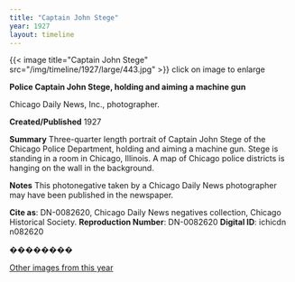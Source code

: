 ```yaml
---
title: "Captain John Stege"
year: 1927
layout: timeline
---
```


{{< image title="Captain John Stege" src="/img/timeline/1927/large/443.jpg" >}}
click on image to enlarge

__**Police Captain John Stege, holding and aiming a machine gun**__

Chicago Daily News, Inc., photographer.

**Created/Published**
1927

**Summary**
Three-quarter length portrait of Captain John Stege of the Chicago Police Department, holding and aiming a machine gun. Stege is standing in a room in Chicago, Illinois. A map of Chicago police districts is hanging on the wall in the background.

**Notes**
This photonegative taken by a Chicago Daily News photographer may have been published in the newspaper.

__Cite as__: DN-0082620, Chicago Daily News negatives collection, Chicago Historical Society.
__Reproduction Number__: DN-0082620
__Digital ID__: ichicdn n082620

��������   

[Other images from this year](/historical/timeline/1927)